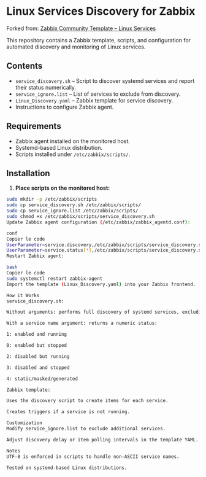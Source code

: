 # Linux Services Discovery for Zabbix

Forked from: [Zabbix Community Template – Linux Services](https://github.com/zabbix/community-templates/tree/main/Operating_Systems/template_linux_services/6.0)

This repository contains a Zabbix template, scripts, and configuration for automated discovery and monitoring of Linux services.

## Contents

- `service_discovery.sh` – Script to discover systemd services and report their status numerically.
- `service_ignore.list` – List of services to exclude from discovery.
- `Linux_Discovery.yaml` – Zabbix template for service discovery.
- Instructions to configure Zabbix agent.

## Requirements

- Zabbix agent installed on the monitored host.
- Systemd-based Linux distribution.
- Scripts installed under `/etc/zabbix/scripts/`.

## Installation

1. **Place scripts on the monitored host:**

```bash
sudo mkdir -p /etc/zabbix/scripts
sudo cp service_discovery.sh /etc/zabbix/scripts/
sudo cp service_ignore.list /etc/zabbix/scripts/
sudo chmod +x /etc/zabbix/scripts/service_discovery.sh
Update Zabbix agent configuration (/etc/zabbix/zabbix_agentd.conf):

conf
Copier le code
UserParameter=service.discovery,/etc/zabbix/scripts/service_discovery.sh
UserParameter=service.status[*],/etc/zabbix/scripts/service_discovery.sh $1
Restart Zabbix agent:

bash
Copier le code
sudo systemctl restart zabbix-agent
Import the template (Linux_Discovery.yaml) into your Zabbix frontend.

How it Works
service_discovery.sh:

Without arguments: performs full discovery of systemd services, excluding those listed in service_ignore.list.

With a service name argument: returns a numeric status:

1: enabled and running

0: enabled but stopped

2: disabled but running

3: disabled and stopped

4: static/masked/generated

Zabbix template:

Uses the discovery script to create items for each service.

Creates triggers if a service is not running.

Customization
Modify service_ignore.list to exclude additional services.

Adjust discovery delay or item polling intervals in the template YAML.

Notes
UTF-8 is enforced in scripts to handle non-ASCII service names.

Tested on systemd-based Linux distributions.
